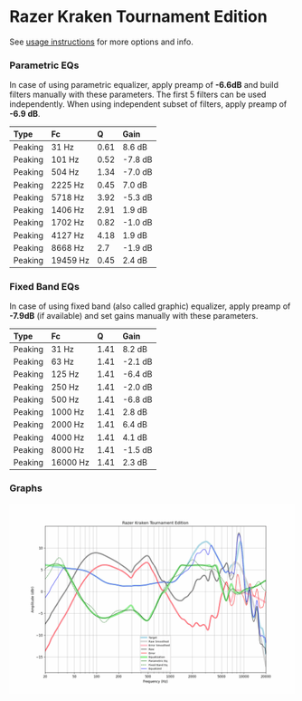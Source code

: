 # Razer Kraken Tournament Edition
See [usage instructions](https://github.com/jaakkopasanen/AutoEq#usage) for more options and info.

### Parametric EQs
In case of using parametric equalizer, apply preamp of **-6.6dB** and build filters manually
with these parameters. The first 5 filters can be used independently.
When using independent subset of filters, apply preamp of **-6.9 dB**.

| Type    | Fc       |    Q | Gain    |
|:--------|:---------|:-----|:--------|
| Peaking | 31 Hz    | 0.61 | 8.6 dB  |
| Peaking | 101 Hz   | 0.52 | -7.8 dB |
| Peaking | 504 Hz   | 1.34 | -7.0 dB |
| Peaking | 2225 Hz  | 0.45 | 7.0 dB  |
| Peaking | 5718 Hz  | 3.92 | -5.3 dB |
| Peaking | 1406 Hz  | 2.91 | 1.9 dB  |
| Peaking | 1702 Hz  | 0.82 | -1.0 dB |
| Peaking | 4127 Hz  | 4.18 | 1.9 dB  |
| Peaking | 8668 Hz  | 2.7  | -1.9 dB |
| Peaking | 19459 Hz | 0.45 | 2.4 dB  |

### Fixed Band EQs
In case of using fixed band (also called graphic) equalizer, apply preamp of **-7.9dB**
(if available) and set gains manually with these parameters.

| Type    | Fc       |    Q | Gain    |
|:--------|:---------|:-----|:--------|
| Peaking | 31 Hz    | 1.41 | 8.2 dB  |
| Peaking | 63 Hz    | 1.41 | -2.1 dB |
| Peaking | 125 Hz   | 1.41 | -6.4 dB |
| Peaking | 250 Hz   | 1.41 | -2.0 dB |
| Peaking | 500 Hz   | 1.41 | -6.8 dB |
| Peaking | 1000 Hz  | 1.41 | 2.8 dB  |
| Peaking | 2000 Hz  | 1.41 | 6.4 dB  |
| Peaking | 4000 Hz  | 1.41 | 4.1 dB  |
| Peaking | 8000 Hz  | 1.41 | -1.5 dB |
| Peaking | 16000 Hz | 1.41 | 2.3 dB  |

### Graphs
![](./Razer%20Kraken%20Tournament%20Edition.png)